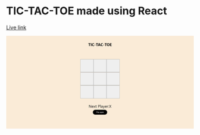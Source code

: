 # TIC-TAC-TOE made using React

[Live link](https://effulgent-granita-47a1fd.netlify.app/)

![Image](./public/screencapture-effulgent-granita-47a1fd-netlify-app-2022-12-31-12_00_08.png)